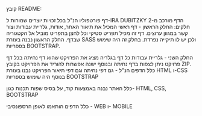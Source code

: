 קובץ README:

דף פורטפוליו הנ"ל בכל זכויות יוצרים שמורות ל-IRA DUBITZKY
הדף מורכב מ-2 חלקים:
החלק הראשון - דף ראשי המכיל את תיאור האתר, אודות, גלריית עבודות וצור קשר במגוון ערוצים.
דף זה מכיל תפריט סטיקי וכל לחצן בתפריט מוביל אל הקטגוריה שבדף.
החלק הראשון נבנה בעזרת SASS ולכן יש לו תיקייה נפרדת.
בחלק זה היה שימוש בספריות BOOTSTRAP.

החלק השני - גלריית עבודות
כל דף בגלריה מציג את הפרויקט שהוא דף נחיתה
בכל דף פרויקט ניתן לצפות בדף נחיתה
ובנוסף ישנה אפשרות להוריד את הפרויקט בקובץ ZIP.
כלל הדפים הנ"ל - גם דפי נחיתה וגם דפי תיאור הפרויקט נבנו בעזרת HTML ו-CSS
בנוסף היה שימוש בספריות BOOTSTRAP

כלל האתר נבנה באמצעות קוד, על בסיס שפות תכנות כגון- HTML, CSS, BOOTSTRAP

כלל הדפים הותאמו לאופן הרספונסיבי - WEB ו- MOBILE



